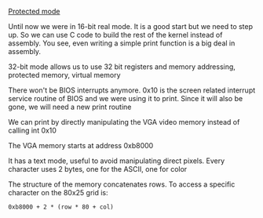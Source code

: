 
[Protected mode](https://en.wikipedia.org/wiki/Protected_mode)

Until now we were in 16-bit real mode. It is a good start but we need to step up. So we can use C code to build the rest of the kernel instead of assembly. You see, even writing a simple print function is a big deal in assembly.  

32-bit mode allows us to use 32 bit registers and memory addressing, protected memory, virtual memory 

There won't be BIOS interrupts anymore. 0x10 is the screen related interrupt service routine of BIOS and we were using it to print. Since it will also be gone, we will need a new print routine   

We can print by directly manipulating the VGA video memory instead of calling int 0x10

The VGA memory starts at address 0xb8000 

It has a text mode, useful to avoid manipulating direct pixels. Every character uses 2 bytes, one for the ASCII, one for color 

The structure of the memory concatenates rows. To access a specific character on the 80x25 grid is:

`0xb8000 + 2 * (row * 80 + col)`



